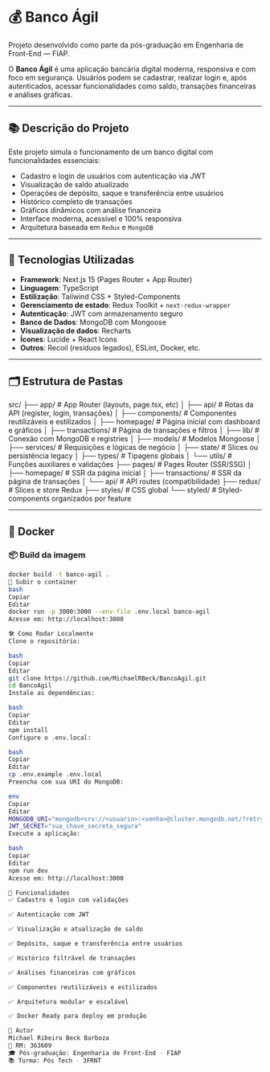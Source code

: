 # 💰 Banco Ágil

Projeto desenvolvido como parte da pós-graduação em Engenharia de Front-End — FIAP.

O **Banco Ágil** é uma aplicação bancária digital moderna, responsiva e com foco em segurança. Usuários podem se cadastrar, realizar login e, após autenticados, acessar funcionalidades como saldo, transações financeiras e análises gráficas.

---

## 📚 Descrição do Projeto

Este projeto simula o funcionamento de um banco digital com funcionalidades essenciais:

- Cadastro e login de usuários com autenticação via JWT
- Visualização de saldo atualizado
- Operações de depósito, saque e transferência entre usuários
- Histórico completo de transações
- Gráficos dinâmicos com análise financeira
- Interface moderna, acessível e 100% responsiva
- Arquitetura baseada em `Redux` e `MongoDB`

---

## 🚀 Tecnologias Utilizadas

- **Framework**: Next.js 15 (Pages Router + App Router)
- **Linguagem**: TypeScript
- **Estilização**: Tailwind CSS + Styled-Components
- **Gerenciamento de estado**: Redux Toolkit + `next-redux-wrapper`
- **Autenticação**: JWT com armazenamento seguro
- **Banco de Dados**: MongoDB com Mongoose
- **Visualização de dados**: Recharts
- **Ícones**: Lucide + React Icons
- **Outros**: Recoil (resíduos legados), ESLint, Docker, etc.

---

## 🗂️ Estrutura de Pastas

src/
├── app/                       # App Router (layouts, page.tsx, etc)
│   ├── api/                   # Rotas da API (register, login, transações)
│   ├── components/            # Componentes reutilizáveis e estilizados
│   ├── homepage/              # Página inicial com dashboard e gráficos
│   ├── transactions/          # Página de transações e filtros
│   ├── lib/                   # Conexão com MongoDB e registries
│   ├── models/                # Modelos Mongoose
│   ├── services/              # Requisições e lógicas de negócio
│   ├── state/                 # Slices ou persistência legacy
│   ├── types/                 # Tipagens globais
│   └── utils/                 # Funções auxiliares e validações
├── pages/                     # Pages Router (SSR/SSG)
│   ├── homepage/              # SSR da página inicial
│   ├── transactions/          # SSR da página de transações
│   └── api/                   # API routes (compatibilidade)
├── redux/                     # Slices e store Redux
├── styles/                    # CSS global
└── styled/                    # Styled-components organizados por feature


---

## 🐳 Docker

### 📦 Build da imagem

```bash
docker build -t banco-agil .
🚀 Subir o container
bash
Copiar
Editar
docker run -p 3000:3000 --env-file .env.local banco-agil
Acesse em: http://localhost:3000

🛠️ Como Rodar Localmente
Clone o repositório:

bash
Copiar
Editar
git clone https://github.com/MichaelRBeck/BancoAgil.git
cd BancoAgil
Instale as dependências:

bash
Copiar
Editar
npm install
Configure o .env.local:

bash
Copiar
Editar
cp .env.example .env.local
Preencha com sua URI do MongoDB:

env
Copiar
Editar
MONGODB_URI="mongodb+srv://<usuario>:<senha>@cluster.mongodb.net/?retryWrites=true&w=majority"
JWT_SECRET="sua_chave_secreta_segura"
Execute a aplicação:

bash
Copiar
Editar
npm run dev
Acesse em: http://localhost:3000

🧩 Funcionalidades
✅ Cadastro e login com validações

✅ Autenticação com JWT

✅ Visualização e atualização de saldo

✅ Depósito, saque e transferência entre usuários

✅ Histórico filtrável de transações

✅ Análises financeiras com gráficos

✅ Componentes reutilizáveis e estilizados

✅ Arquitetura modular e escalável

✅ Docker Ready para deploy em produção

👤 Autor
Michael Ribeiro Beck Barboza
📘 RM: 363609
🎓 Pós-graduação: Engenharia de Front-End - FIAP
📚 Turma: Pós Tech - 3FRNT
